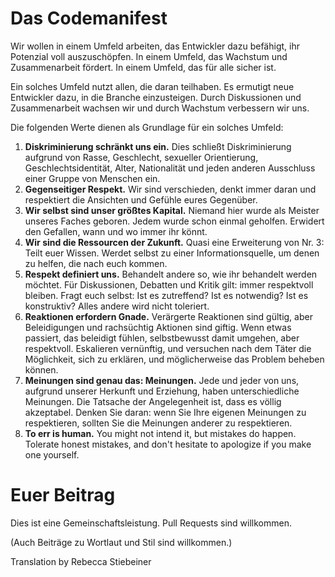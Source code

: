 Das Codemanifest
================

Wir wollen in einem Umfeld arbeiten, das Entwickler dazu befähigt, ihr Potenzial voll auszuschöpfen. In einem Umfeld, das Wachstum und Zusammenarbeit fördert. In einem Umfeld, das für alle sicher ist.

Ein solches Umfeld nutzt allen, die daran teilhaben. Es ermutigt neue Entwickler dazu, in die Branche einzusteigen. Durch Diskussionen und Zusammenarbeit wachsen wir und durch Wachstum verbessern wir uns.

Die folgenden Werte dienen als Grundlage für ein solches Umfeld:

1. **Diskriminierung schränkt uns ein.** Dies schließt Diskriminierung aufgrund von Rasse, Geschlecht, sexueller Orientierung, Geschlechtsidentität, Alter, Nationalität und jeden anderen Ausschluss einer Gruppe von Menschen ein.
2. **Gegenseitiger Respekt.** Wir sind verschieden, denkt immer daran und respektiert die Ansichten und Gefühle eures Gegenüber.
3. **Wir selbst sind unser größtes Kapital.** Niemand hier wurde als Meister unseres Faches geboren. Jedem wurde schon einmal geholfen. Erwidert den Gefallen, wann und wo immer ihr könnt.
4. **Wir sind die Ressourcen der Zukunft.** Quasi eine Erweiterung von Nr. 3: Teilt euer Wissen. Werdet selbst zu einer Informationsquelle, um denen zu helfen, die nach euch kommen.
5. **Respekt definiert uns.** Behandelt andere so, wie ihr behandelt werden möchtet. Für Diskussionen, Debatten und Kritik gilt: immer respektvoll bleiben. Fragt euch selbst: Ist es zutreffend? Ist es notwendig? Ist es konstruktiv? Alles andere wird nicht toleriert.
6. **Reaktionen erfordern Gnade.** Verärgerte Reaktionen sind gültig, aber Beleidigungen und rachsüchtig Aktionen sind giftig. Wenn etwas passiert, das beleidigt fühlen, selbstbewusst damit umgehen, aber respektvoll. Eskalieren vernünftig, und versuchen nach dem Täter die Möglichkeit, sich zu erklären, und möglicherweise das Problem beheben können.
7. **Meinungen sind genau das: Meinungen.** Jede und jeder von uns, aufgrund unserer Herkunft und Erziehung, haben unterschiedliche Meinungen. Die Tatsache der Angelegenheit ist, dass es völlig akzeptabel. Denken Sie daran: wenn Sie Ihre eigenen Meinungen zu respektieren, sollten Sie die Meinungen anderer zu respektieren.
8. **To err is human.** You might not intend it, but mistakes do happen. Tolerate honest mistakes, and don't hesitate to apologize if you make one yourself.

Euer Beitrag
============

Dies ist eine Gemeinschaftsleistung. Pull Requests sind willkommen.

(Auch Beiträge zu Wortlaut und Stil sind willkommen.)

Translation by Rebecca Stiebeiner